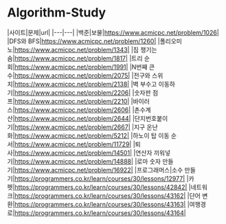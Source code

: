 # Algorithm-Study

|사이트|문제|url|
|---|---|
|백준|보물|https://www.acmicpc.net/problem/1026|
|DFS와 BFS|https://www.acmicpc.net/problem/1260|
|폴리오미노|https://www.acmicpc.net/problem/1343|
|짐 챙기는 숌|https://www.acmicpc.net/problem/1817|
|트리 순회|https://www.acmicpc.net/problem/1991|
|N번째 큰 수|https://www.acmicpc.net/problem/2075|
|전구와 스위치|https://www.acmicpc.net/problem/2138|
|벽 부수고 이동하기|https://www.acmicpc.net/problem/2206|
|숫자판 점프|https://www.acmicpc.net/problem/2210|
|바이러스|https://www.acmicpc.net/problem/2606|
|촌수계산|https://www.acmicpc.net/problem/2644|
|단지번호붙이기|https://www.acmicpc.net/problem/2667|
|지구 온난화|https://www.acmicpc.net/problem/5212|
|하노이 탑 이동 순서|https://www.acmicpc.net/problem/11729|
|퇴사|https://www.acmicpc.net/problem/14501|
|연산자 끼워넣기|https://www.acmicpc.net/problem/14888|
|로마 숫자 만들기|https://www.acmicpc.net/problem/16922|
|프로그래머스|소수 만들기|https://programmers.co.kr/learn/courses/30/lessons/12977|
|카펫|https://programmers.co.kr/learn/courses/30/lessons/42842|
|네트워크|https://programmers.co.kr/learn/courses/30/lessons/43162|
|단어 변환|https://programmers.co.kr/learn/courses/30/lessons/43163|
|여행경로|https://programmers.co.kr/learn/courses/30/lessons/43164|
